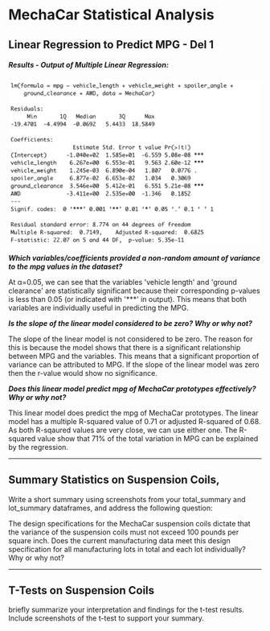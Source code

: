 # MechaCar Statistical Analysis


## Linear Regression to Predict MPG - Del 1

##### Results - Output of Multiple Linear Regression:

![linear regression](https://github.com/YanLuong/MechaCar_Statistical_Analysis/blob/main/screenshots/summary_linear_regression.png)


***Which variables/coefficients provided a non-random amount of variance to the mpg values in the dataset?***

At α=0.05, we can see that the variables 'vehicle length' and 'ground clearance' are statistically significant because their corresponding p-values is less than 0.05 (or indicated with '***' in output). This means that both variables are individually useful in predicting the MPG.

***Is the slope of the linear model considered to be zero? Why or why not?***

The slope of the linear model is not considered to be zero. The reason for this is because the model shows that there is a significant relationship between MPG and the variables. This means that a significant proportion of variance can be attributed to MPG. If the slope of the linear model was zero then the r-value would show no significance.

***Does this linear model predict mpg of MechaCar prototypes effectively? Why or why not?***

This linear model does predict the mpg of MechaCar prototypes. The linear model has a multiple R-squared value of 0.71 or adjusted R-squared of 0.68. As both R-sqaured values are very close, we can use either one. The R-squared value show that 71% of the total variation in MPG can be explained by the regression.

----

## Summary Statistics on Suspension Coils, 

Write a short summary using screenshots from your total_summary and lot_summary dataframes, and address the following question:

The design specifications for the MechaCar suspension coils dictate that the variance of the suspension coils must not exceed 100 pounds per square inch. Does the current manufacturing data meet this design specification for all manufacturing lots in total and each lot individually? Why or why not?


----
## T-Tests on Suspension Coils

briefly summarize your interpretation and findings for the t-test results. Include screenshots of the t-test to support your summary.
